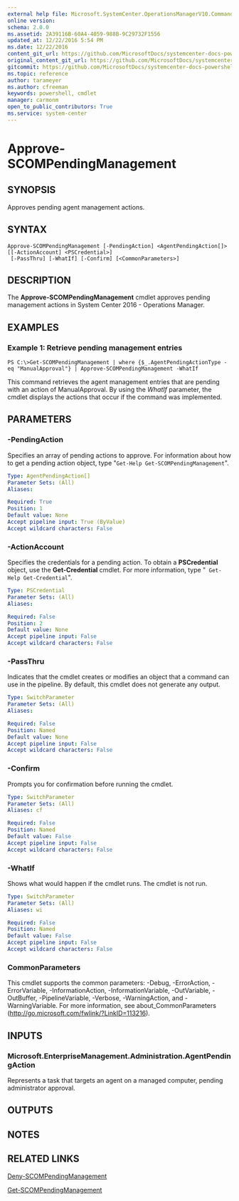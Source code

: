 ```yaml
---
external help file: Microsoft.SystemCenter.OperationsManagerV10.Commands.dll-Help.xml
online version: 
schema: 2.0.0
ms.assetid: 2A39116B-60A4-4059-988B-9C29732F1556
updated_at: 12/22/2016 5:54 PM
ms.date: 12/22/2016
content_git_url: https://github.com/MicrosoftDocs/systemcenter-docs-powershell/blob/live/systemcenter-cmdlets/SystemCenter2016/OperationsManager/vlatest/Approve-SCOMPendingManagement.md
original_content_git_url: https://github.com/MicrosoftDocs/systemcenter-docs-powershell/blob/live/systemcenter-cmdlets/SystemCenter2016/OperationsManager/vlatest/Approve-SCOMPendingManagement.md
gitcommit: https://github.com/MicrosoftDocs/systemcenter-docs-powershell/blob/17c3a51bd892aad46c731d9f381f0704b4815004/systemcenter-cmdlets/SystemCenter2016/OperationsManager/vlatest/Approve-SCOMPendingManagement.md
ms.topic: reference
author: tarameyer
ms.author: cfreeman
keywords: powershell, cmdlet
manager: carmonm
open_to_public_contributors: True
ms.service: system-center
---
```


# Approve-SCOMPendingManagement

## SYNOPSIS
Approves pending agent management actions.

## SYNTAX

```
Approve-SCOMPendingManagement [-PendingAction] <AgentPendingAction[]> [[-ActionAccount] <PSCredential>]
 [-PassThru] [-WhatIf] [-Confirm] [<CommonParameters>]
```

## DESCRIPTION
The **Approve-SCOMPendingManagement** cmdlet approves pending management actions in System Center 2016 - Operations Manager.

## EXAMPLES

### Example 1: Retrieve pending management entries
```
PS C:\>Get-SCOMPendingManagement | where {$_.AgentPendingActionType -eq "ManualApproval"} | Approve-SCOMPendingManagement -WhatIf
```

This command retrieves the agent management entries that are pending with an action of ManualApproval.
By using the *WhatIf* parameter, the cmdlet displays the actions that occur if the command was implemented.

## PARAMETERS

### -PendingAction
Specifies an array of pending actions to approve.
For information about how to get a pending action object, type "`Get-Help Get-SCOMPendingManagement`".

```yaml
Type: AgentPendingAction[]
Parameter Sets: (All)
Aliases: 

Required: True
Position: 1
Default value: None
Accept pipeline input: True (ByValue)
Accept wildcard characters: False
```

### -ActionAccount
Specifies the credentials for a pending action.
To obtain a **PSCredential** object, use the **Get-Credential** cmdlet.
For more information, type "` Get-Help Get-Credential`".

```yaml
Type: PSCredential
Parameter Sets: (All)
Aliases: 

Required: False
Position: 2
Default value: None
Accept pipeline input: False
Accept wildcard characters: False
```

### -PassThru
Indicates that the cmdlet creates or modifies an object that a command can use in the pipeline.
By default, this cmdlet does not generate any output.

```yaml
Type: SwitchParameter
Parameter Sets: (All)
Aliases: 

Required: False
Position: Named
Default value: None
Accept pipeline input: False
Accept wildcard characters: False
```

### -Confirm
Prompts you for confirmation before running the cmdlet.

```yaml
Type: SwitchParameter
Parameter Sets: (All)
Aliases: cf

Required: False
Position: Named
Default value: False
Accept pipeline input: False
Accept wildcard characters: False
```

### -WhatIf
Shows what would happen if the cmdlet runs.
The cmdlet is not run.

```yaml
Type: SwitchParameter
Parameter Sets: (All)
Aliases: wi

Required: False
Position: Named
Default value: False
Accept pipeline input: False
Accept wildcard characters: False
```

### CommonParameters
This cmdlet supports the common parameters: -Debug, -ErrorAction, -ErrorVariable, -InformationAction, -InformationVariable, -OutVariable, -OutBuffer, -PipelineVariable, -Verbose, -WarningAction, and -WarningVariable. For more information, see about_CommonParameters (http://go.microsoft.com/fwlink/?LinkID=113216).

## INPUTS

### Microsoft.EnterpriseManagement.Administration.AgentPendingAction
Represents a task that targets an agent on a managed computer, pending administrator approval.

## OUTPUTS

## NOTES

## RELATED LINKS

[Deny-SCOMPendingManagement](xref:SystemCenter2016/OperationsManager/vlatest/Deny-SCOMPendingManagement.md)

[Get-SCOMPendingManagement](xref:SystemCenter2016/OperationsManager/vlatest/Get-SCOMPendingManagement.md)

